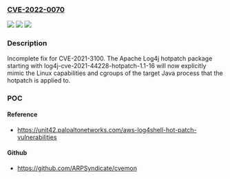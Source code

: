 ### [CVE-2022-0070](https://cve.mitre.org/cgi-bin/cvename.cgi?name=CVE-2022-0070)
![](https://img.shields.io/static/v1?label=Product&message=log4j-cve-2021-44228-hotpatch&color=blue)
![](https://img.shields.io/static/v1?label=Version&message=n%2Fa&color=blue)
![](https://img.shields.io/static/v1?label=Vulnerability&message=CWE-250%20Execution%20with%20Unnecessary%20Privileges&color=brighgreen)

### Description

Incomplete fix for CVE-2021-3100. The Apache Log4j hotpatch package starting with log4j-cve-2021-44228-hotpatch-1.1-16 will now explicitly mimic the Linux capabilities and cgroups of the target Java process that the hotpatch is applied to.

### POC

#### Reference
- https://unit42.paloaltonetworks.com/aws-log4shell-hot-patch-vulnerabilities

#### Github
- https://github.com/ARPSyndicate/cvemon

